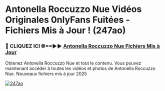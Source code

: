 # Antonella Roccuzzo Nue Vidéos Originales 0nlyFans Fuitées - Fichiers Mis à Jour ! (247ao)

<h3>🔴 CLIQUEZ ICI 🌐==►► <a href="https://tinyurl.com/2pmr4ezf" rel="nofollow">Antonella Roccuzzo Nue Fichiers Mis à Jour</a></h3>

Obtenez Antonella Roccuzzo Nue et tout le contenu. Vous pouvez maintenant accéder à toutes les vidéos et photos de Antonella Roccuzzo Nue. Nouveaux fichiers mis à jour 2025

[![247ao](https://i.imgur.com/6SNvagu.gif)](https://tinyurl.com/2pmr4ezf)
